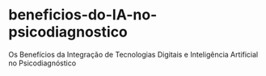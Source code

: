 # beneficios-do-IA-no-psicodiagnostico
Os Benefícios da Integração de Tecnologias Digitais e Inteligência Artificial no Psicodiagnóstico
